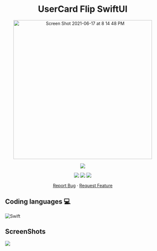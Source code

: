 <h1 align="center">
UserCard Flip SwiftUI
</h1>

<p align="center">
  <img width="450" high="650" alt="Screen Shot 2021-06-17 at 8 14 48 PM" src="https://user-images.githubusercontent.com/73632576/123007680-9dd88780-d3ca-11eb-8838-b776963a74f0.png">
</p>

<p align="center">
<img src='https://madewithlove.vercel.app/ae?heart=true&template=for-the-badge'/>
</p>

<p align="center">
  <img src='https://img.shields.io/github/license/shygorilla/UserCard-Flip-SwiftUI'/>
   <img src="https://img.shields.io/github/stars/shygorilla/UserCard-Flip-SwiftUI"/>
   <img src="https://img.shields.io/github/forks/shygorilla/UserCard-Flip-SwiftUI"/>
</p>

<p align="center">
    <a href="https://github.com/ShyGorilla/UserCard-Flip-SwiftUI/issues">Report Bug</a>
    ·
    <a href="https://github.com/ShyGorilla/UserCard-Flip-SwiftUI/issues">Request Feature</a>
  </p>
  
  
## Coding languages 💻

![Swift](https://img.shields.io/badge/swift-F54A2A?style=for-the-badge&logo=swift&logoColor=white)

## ScreenShots

<p>
<img src='https://user-images.githubusercontent.com/73632576/130059154-00b54e51-5631-4773-845e-2062b6906839.gif'/>
</p>

